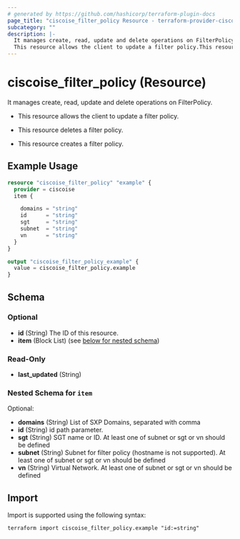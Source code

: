 ```yaml
---
# generated by https://github.com/hashicorp/terraform-plugin-docs
page_title: "ciscoise_filter_policy Resource - terraform-provider-ciscoise"
subcategory: ""
description: |-
  It manages create, read, update and delete operations on FilterPolicy.
  This resource allows the client to update a filter policy.This resource deletes a filter policy.This resource creates a filter policy.
---
```


# ciscoise_filter_policy (Resource)

It manages create, read, update and delete operations on FilterPolicy.

- This resource allows the client to update a filter policy.

- This resource deletes a filter policy.

- This resource creates a filter policy.

## Example Usage

```terraform
resource "ciscoise_filter_policy" "example" {
  provider = ciscoise
  item {

    domains = "string"
    id      = "string"
    sgt     = "string"
    subnet  = "string"
    vn      = "string"
  }
}

output "ciscoise_filter_policy_example" {
  value = ciscoise_filter_policy.example
}
```

<!-- schema generated by tfplugindocs -->
## Schema

### Optional

- **id** (String) The ID of this resource.
- **item** (Block List) (see [below for nested schema](#nestedblock--item))

### Read-Only

- **last_updated** (String)

<a id="nestedblock--item"></a>
### Nested Schema for `item`

Optional:

- **domains** (String) List of SXP Domains, separated with comma
- **id** (String) id path parameter.
- **sgt** (String) SGT name or ID. At least one of subnet or sgt or vn should be defined
- **subnet** (String) Subnet for filter policy (hostname is not supported).
At least one of subnet or sgt or vn should be defined
- **vn** (String) Virtual Network.
At least one of subnet or sgt or vn should be defined

## Import

Import is supported using the following syntax:

```shell
terraform import ciscoise_filter_policy.example "id:=string"
```
